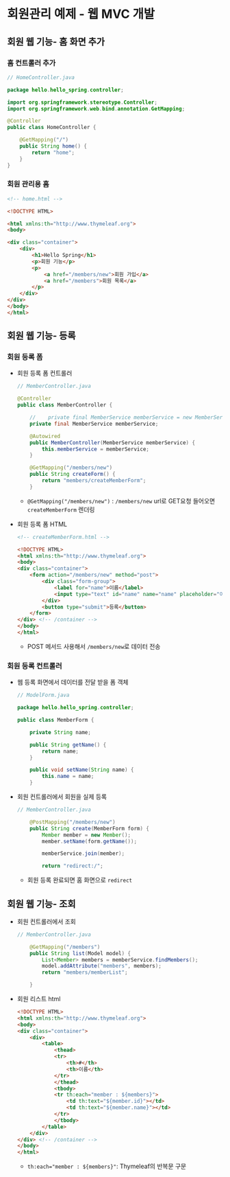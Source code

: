 # 회원관리 예제 - 웹 MVC 개발

## 회원 웹 기능- 홈 화면 추가

### 홈 컨트롤러 추가

```java
// HomeController.java

package hello.hello_spring.controller;

import org.springframework.stereotype.Controller;
import org.springframework.web.bind.annotation.GetMapping;

@Controller
public class HomeController {

    @GetMapping("/")
    public String home() {
        return "home";
    }
}
```

### 회원 관리용 홈

```html
<!-- home.html -->

<!DOCTYPE HTML>

<html xmlns:th="http://www.thymeleaf.org">
<body>

<div class="container">
    <div>
        <h1>Hello Spring</h1>
        <p>회원 기능</p>
        <p>
            <a href="/members/new">회원 가입</a>
            <a href="/members">회원 목록</a>
        </p>
    </div>
</div>
</body>
</html>
```

## 회원 웹 기능- 등록

### 회원 등록 폼

- 회원 등록 폼 컨트롤러
    
    ```java
    // MemberController.java
    
    @Controller
    public class MemberController {
    
        //    private final MemberService memberService = new MemberService();
        private final MemberService memberService;
    
        @Autowired
        public MemberController(MemberService memberService) {
            this.memberService = memberService;
        }
    
        @GetMapping("/members/new") 
        public String createForm() {
            return "members/createMemberForm";
        }
    ```
    
    - `@GetMapping("/members/new")` : `/members/new` url로 GET요청 들어오면 `createMemberForm` 렌더링
- 회원 등록 폼 HTML
    
    ```html
    <!-- createMemberForm.html -->
    
    <!DOCTYPE HTML>
    <html xmlns:th="http://www.thymeleaf.org">
    <body>
    <div class="container">
        <form action="/members/new" method="post">
            <div class="form-group">
                <label for="name">이름</label>
                <input type="text" id="name" name="name" placeholder="이름을 입력하세요.">
            </div>
            <button type="submit">등록</button>
        </form>
    </div> <!-- /container -->
    </body>
    </html>
    ```
    
    - POST 메서드 사용해서 `/members/new`로 데이터 전송

### 회원 등록 컨트롤러

- 웹 등록 화면에서 데이터를 전달 받을 폼 객체
    
    ```java
    // ModelForm.java
    
    package hello.hello_spring.controller;
    
    public class MemberForm {
    
        private String name;
    
        public String getName() {
            return name;
        }
    
        public void setName(String name) {
            this.name = name;
        }
    ```
    
- 회원 컨트롤러에서 회원을 실제 등록
    
    ```java
    // MemberController.java
    
        @PostMapping("/members/new")
        public String create(MemberForm form) {
            Member member = new Member();
            member.setName(form.getName());
    
            memberService.join(member);
    
            return "redirect:/";
    ```
    
    - 회원 등록 완료되면 홈 화면으로 `redirect`

## 회원 웹 기능- 조회

- 회원 컨트롤러에서 조회
    
    ```java
    // MemberController.java
    
        @GetMapping("/members")
        public String list(Model model) {
            List<Member> members = memberService.findMembers();
            model.addAttribute("members", members);
            return "members/memberList";
    
        }
    ```
    
- 회원 리스트 html
    
    ```html
    <!DOCTYPE HTML>
    <html xmlns:th="http://www.thymeleaf.org">
    <body>
    <div class="container">
        <div>
            <table>
                <thead>
                <tr>
                    <th>#</th>
                    <th>이름</th>
                </tr>
                </thead>
                <tbody>
                <tr th:each="member : ${members}">
                    <td th:text="${member.id}"></td>
                    <td th:text="${member.name}"></td>
                </tr>
                </tbody>
            </table>
        </div>
    </div> <!-- /container -->
    </body>
    </html>
    ```
    
    - `th:each="member : ${members}"`: Thymeleaf의 반복문 구문